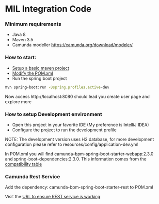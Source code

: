 # MIL Integration Code

### Minimum requirements

- Java 8
- Maven 3.5
- Camunda modeller https://camunda.org/download/modeler/


### How to start:

- [Setup a basic maven project](https://www.mkyong.com/maven/how-to-create-a-project-with-maven-template/)
- [Modify the POM.xml](https://docs.camunda.org/get-started/spring-boot/project-setup/)
- Run the spring boot project
```sh
mvn spring-boot:run -Dspring.profiles.active=dev
```

Now access http://localhost:8080 should lead you create user page and explore more

### How to setup Development environment

- Open this project in your favorite IDE (My preference is IntelliJ IDEA)
- Configure the project to run the development profile

NOTE: The development version uses H2 database, for more development configuration please refer to resources/config/application-dev.yml

In POM.xml you will find camunda-bpm-spring-boot-starter-webapp:2.3.0 and spring-boot-dependencies:2.3.0. This information comes from the [compatibility table](https://docs.camunda.org/manual/latest/user-guide/spring-boot-integration/version-compatibility/)

### Camunda Rest Service

Add the dependency: camunda-bpm-spring-boot-starter-rest to POM.xml

Visit the [URL to ensure REST service is working](http://localhost:8080/rest/engine) 
